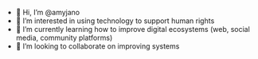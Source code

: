 - 👋 Hi, I’m @amyjano
- 👀 I’m interested in using technology to support human rights
- 🌱 I’m currently learning how to improve digital ecosystems (web, social media, community platforms)
- 💞️ I’m looking to collaborate on improving systems


<!---
amyjano/amyjano is a ✨ special ✨ repository because its `README.md` (this file) appears on your GitHub profile.
You can click the Preview link to take a look at your changes.
--->
